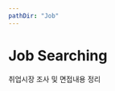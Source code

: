 ```yaml
---
pathDir: "Job"
---
```


# Job Searching

취업시장 조사 및 면접내용 정리

<listAnchor :list="list"></listAnchor>

<script>
  export default {
    computed: {
      list: function () {
        return this.$page.Job
      }
    }
  }
</script>
